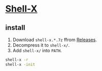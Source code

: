# [Shell-X](https://github.com/oleg-shilo/shell-x)

## install

1. Download `shell-x.*.7z` ffrom [Releases](https://github.com/oleg-shilo/shell-x/releases).
2. Decompress it to `shell-x/`.
3. Add `shell-x/` into `PATH`.

```sh
shell-x -r
shell-x -init
```
